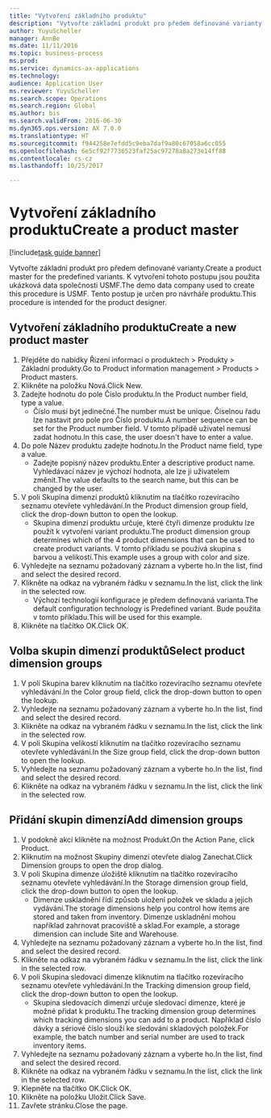 ```yaml
--- 
title: "Vytvoření základního produktu"
description: "Vytvořte základní produkt pro předem definované varianty."
author: YuyuScheller
manager: AnnBe
ms.date: 11/11/2016
ms.topic: business-process
ms.prod: 
ms.service: dynamics-ax-applications
ms.technology: 
audience: Application User
ms.reviewer: YuyuScheller
ms.search.scope: Operations
ms.search.region: Global
ms.author: bis
ms.search.validFrom: 2016-06-30
ms.dyn365.ops.version: AX 7.0.0
ms.translationtype: HT
ms.sourcegitcommit: f944258e7efdd5c9eba7daf9a80c67058a6cc055
ms.openlocfilehash: 6e5cf92f7736523faf25ac97278a8a273e14ff88
ms.contentlocale: cs-cz
ms.lasthandoff: 10/25/2017

---
```

# <a name="create-a-product-master"></a><span data-ttu-id="164c3-103">Vytvoření základního produktu</span><span class="sxs-lookup"><span data-stu-id="164c3-103">Create a product master</span></span>

[!include[task guide banner](../../includes/task-guide-banner.md)]

<span data-ttu-id="164c3-104">Vytvořte základní produkt pro předem definované varianty.</span><span class="sxs-lookup"><span data-stu-id="164c3-104">Create a product master for the predefined variants.</span></span> <span data-ttu-id="164c3-105">K vytvoření tohoto postupu jsou použita ukázková data společnosti USMF.</span><span class="sxs-lookup"><span data-stu-id="164c3-105">The demo data company used to create this procedure is USMF.</span></span> <span data-ttu-id="164c3-106">Tento postup je určen pro návrháře produktu.</span><span class="sxs-lookup"><span data-stu-id="164c3-106">This procedure is intended for the product designer.</span></span>


## <a name="create-a-new-product-master"></a><span data-ttu-id="164c3-107">Vytvoření základního produktu</span><span class="sxs-lookup"><span data-stu-id="164c3-107">Create a new product master</span></span>
1. <span data-ttu-id="164c3-108">Přejděte do nabídky Řízení informací o produktech > Produkty > Základní produkty.</span><span class="sxs-lookup"><span data-stu-id="164c3-108">Go to Product information management > Products > Product masters.</span></span>
2. <span data-ttu-id="164c3-109">Klikněte na položku Nová.</span><span class="sxs-lookup"><span data-stu-id="164c3-109">Click New.</span></span>
3. <span data-ttu-id="164c3-110">Zadejte hodnotu do pole Číslo produktu.</span><span class="sxs-lookup"><span data-stu-id="164c3-110">In the Product number field, type a value.</span></span>
    * <span data-ttu-id="164c3-111">Číslo musí být jedinečné.</span><span class="sxs-lookup"><span data-stu-id="164c3-111">The number must be unique.</span></span> <span data-ttu-id="164c3-112">Číselnou řadu lze nastavit pro pole pro Číslo produktu.</span><span class="sxs-lookup"><span data-stu-id="164c3-112">A number sequence can be set for the Product number field.</span></span> <span data-ttu-id="164c3-113">V tomto případě uživatel nemusí zadat hodnotu.</span><span class="sxs-lookup"><span data-stu-id="164c3-113">In this case, the user doesn't have to enter a value.</span></span>  
4. <span data-ttu-id="164c3-114">Do pole Název produktu zadejte hodnotu.</span><span class="sxs-lookup"><span data-stu-id="164c3-114">In the Product name field, type a value.</span></span>
    * <span data-ttu-id="164c3-115">Zadejte popisný název produktu.</span><span class="sxs-lookup"><span data-stu-id="164c3-115">Enter a descriptive product name.</span></span> <span data-ttu-id="164c3-116">Vyhledávací název je výchozí hodnota, ale lze ji uživatelem změnit.</span><span class="sxs-lookup"><span data-stu-id="164c3-116">The value defaults to the search name, but this can be changed by the user.</span></span>  
5. <span data-ttu-id="164c3-117">V poli Skupina dimenzí produktů kliknutím na tlačítko rozevíracího seznamu otevřete vyhledávání.</span><span class="sxs-lookup"><span data-stu-id="164c3-117">In the Product dimension group field, click the drop-down button to open the lookup.</span></span>
    * <span data-ttu-id="164c3-118">Skupina dimenzí produktu určuje, které čtyři dimenze produktu lze použít k vytvoření variant produktu.</span><span class="sxs-lookup"><span data-stu-id="164c3-118">The product dimension group determines which of the 4 product dimensions that can be used to create product variants.</span></span> <span data-ttu-id="164c3-119">V tomto příkladu se používá skupina s barvou a velikostí.</span><span class="sxs-lookup"><span data-stu-id="164c3-119">This example uses a group with color and size.</span></span>  
6. <span data-ttu-id="164c3-120">Vyhledejte na seznamu požadovaný záznam a vyberte ho.</span><span class="sxs-lookup"><span data-stu-id="164c3-120">In the list, find and select the desired record.</span></span>
7. <span data-ttu-id="164c3-121">Klikněte na odkaz na vybraném řádku v seznamu.</span><span class="sxs-lookup"><span data-stu-id="164c3-121">In the list, click the link in the selected row.</span></span>
    * <span data-ttu-id="164c3-122">Výchozí technologií konfigurace je předem definovaná varianta.</span><span class="sxs-lookup"><span data-stu-id="164c3-122">The default configuration technology is Predefined variant.</span></span> <span data-ttu-id="164c3-123">Bude použita v tomto příkladu.</span><span class="sxs-lookup"><span data-stu-id="164c3-123">This will be used for this example.</span></span>  
8. <span data-ttu-id="164c3-124">Klikněte na tlačítko OK.</span><span class="sxs-lookup"><span data-stu-id="164c3-124">Click OK.</span></span>

## <a name="select-product-dimension-groups"></a><span data-ttu-id="164c3-125">Volba skupin dimenzí produktů</span><span class="sxs-lookup"><span data-stu-id="164c3-125">Select product dimension groups</span></span>
1. <span data-ttu-id="164c3-126">V poli Skupina barev kliknutím na tlačítko rozevíracího seznamu otevřete vyhledávání.</span><span class="sxs-lookup"><span data-stu-id="164c3-126">In the Color group field, click the drop-down button to open the lookup.</span></span>
2. <span data-ttu-id="164c3-127">Vyhledejte na seznamu požadovaný záznam a vyberte ho.</span><span class="sxs-lookup"><span data-stu-id="164c3-127">In the list, find and select the desired record.</span></span>
3. <span data-ttu-id="164c3-128">Klikněte na odkaz na vybraném řádku v seznamu.</span><span class="sxs-lookup"><span data-stu-id="164c3-128">In the list, click the link in the selected row.</span></span>
4. <span data-ttu-id="164c3-129">V poli Skupina velikostí kliknutím na tlačítko rozevíracího seznamu otevřete vyhledávání.</span><span class="sxs-lookup"><span data-stu-id="164c3-129">In the Size group field, click the drop-down button to open the lookup.</span></span>
5. <span data-ttu-id="164c3-130">Vyhledejte na seznamu požadovaný záznam a vyberte ho.</span><span class="sxs-lookup"><span data-stu-id="164c3-130">In the list, find and select the desired record.</span></span>
6. <span data-ttu-id="164c3-131">Klikněte na odkaz na vybraném řádku v seznamu.</span><span class="sxs-lookup"><span data-stu-id="164c3-131">In the list, click the link in the selected row.</span></span>

## <a name="add-dimension-groups"></a><span data-ttu-id="164c3-132">Přidání skupin dimenzí</span><span class="sxs-lookup"><span data-stu-id="164c3-132">Add dimension groups</span></span>
1. <span data-ttu-id="164c3-133">V podokně akcí klikněte na možnost Produkt.</span><span class="sxs-lookup"><span data-stu-id="164c3-133">On the Action Pane, click Product.</span></span>
2. <span data-ttu-id="164c3-134">Kliknutím na možnost Skupiny dimenzí otevřete dialog Zanechat.</span><span class="sxs-lookup"><span data-stu-id="164c3-134">Click Dimension groups to open the drop dialog.</span></span>
3. <span data-ttu-id="164c3-135">V poli Skupina dimenze úložiště kliknutím na tlačítko rozevíracího seznamu otevřete vyhledávání.</span><span class="sxs-lookup"><span data-stu-id="164c3-135">In the Storage dimension group field, click the drop-down button to open the lookup.</span></span>
    * <span data-ttu-id="164c3-136">Dimenze uskladnění řídí způsob uložení položek ve skladu a jejich vydávání.</span><span class="sxs-lookup"><span data-stu-id="164c3-136">The storage dimensions help you control how items are stored and taken from inventory.</span></span> <span data-ttu-id="164c3-137">Dimenze uskladnění mohou například zahrnovat pracoviště a sklad.</span><span class="sxs-lookup"><span data-stu-id="164c3-137">For example, a storage dimension can include Site and Warehouse.</span></span>  
4. <span data-ttu-id="164c3-138">Vyhledejte na seznamu požadovaný záznam a vyberte ho.</span><span class="sxs-lookup"><span data-stu-id="164c3-138">In the list, find and select the desired record.</span></span>
5. <span data-ttu-id="164c3-139">Klikněte na odkaz na vybraném řádku v seznamu.</span><span class="sxs-lookup"><span data-stu-id="164c3-139">In the list, click the link in the selected row.</span></span>
6. <span data-ttu-id="164c3-140">V poli Skupina sledovací dimenze kliknutím na tlačítko rozevíracího seznamu otevřete vyhledávání.</span><span class="sxs-lookup"><span data-stu-id="164c3-140">In the Tracking dimension group field, click the drop-down button to open the lookup.</span></span>
    * <span data-ttu-id="164c3-141">Skupina sledovacích dimenzí určuje sledovací dimenze, které je možné přidat k produktu.</span><span class="sxs-lookup"><span data-stu-id="164c3-141">The tracking dimension group determines which tracking dimensions you can add to a product.</span></span> <span data-ttu-id="164c3-142">Například číslo dávky a sériové číslo slouží ke sledování skladových položek.</span><span class="sxs-lookup"><span data-stu-id="164c3-142">For example, the batch number and serial number are used to track inventory items.</span></span>  
7. <span data-ttu-id="164c3-143">Vyhledejte na seznamu požadovaný záznam a vyberte ho.</span><span class="sxs-lookup"><span data-stu-id="164c3-143">In the list, find and select the desired record.</span></span>
8. <span data-ttu-id="164c3-144">Klikněte na odkaz na vybraném řádku v seznamu.</span><span class="sxs-lookup"><span data-stu-id="164c3-144">In the list, click the link in the selected row.</span></span>
9. <span data-ttu-id="164c3-145">Klepněte na tlačítko OK.</span><span class="sxs-lookup"><span data-stu-id="164c3-145">Click OK.</span></span>
10. <span data-ttu-id="164c3-146">Klikněte na položku Uložit.</span><span class="sxs-lookup"><span data-stu-id="164c3-146">Click Save.</span></span>
11. <span data-ttu-id="164c3-147">Zavřete stránku.</span><span class="sxs-lookup"><span data-stu-id="164c3-147">Close the page.</span></span>


